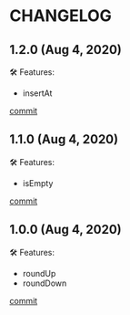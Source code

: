 # CHANGELOG

## 1.2.0 (Aug 4, 2020)

🛠 Features:

  - insertAt

[commit](https://github.com/sk8Guerra/werkstatt/commit/afd476c4e565da681ab1a219694355e5d0c487f8)

## 1.1.0 (Aug 4, 2020)

🛠 Features:

  - isEmpty

[commit](https://github.com/sk8Guerra/werkstatt/commit/fbbea8c88d5b0495dc83b751cb5df46cfd9cdde9)

## 1.0.0 (Aug 4, 2020)

🛠 Features:

  - roundUp
  - roundDown

[commit](https://github.com/sk8Guerra/werkstatt/commit/bb05aa85f6cfd4bd9a7594457be17218734d80a9)


